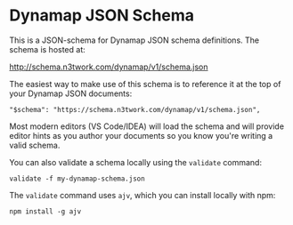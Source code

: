 # Dynamap JSON Schema

This is a JSON-schema for Dynamap JSON schema definitions. The schema is hosted at:

http://schema.n3twork.com/dynamap/v1/schema.json

The easiest way to make use of this schema is to reference it at the top of your Dynamap 
JSON documents:

```
"$schema": "https://schema.n3twork.com/dynamap/v1/schema.json",
```

Most modern editors (VS Code/IDEA) will load the schema and will provide editor hints as you author your 
documents so you know you're writing a valid schema.

You can also validate a schema locally using the `validate` command:

```
validate -f my-dynamap-schema.json
```

The `validate` command uses `ajv`, which you can install locally with npm:
```
npm install -g ajv
```